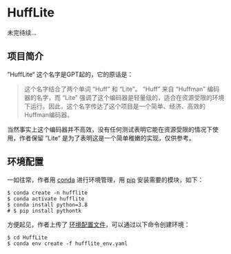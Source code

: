 # HuffLite

未完待续...

## 项目简介

”HuffLite“ 这个名字是GPT起的，它的原话是：

> 这个名字结合了两个单词 “Huff” 和 “Lite”。 “Huff” 来自 “Huffman” 编码器的名字，而 “Lite” 强调了这个编码器是轻量级的，适合在资源受限的环境下运行。因此，这个名字传达了这个项目是一个简单、经济、高效的Huffman编码器。

当然事实上这个编码器并不高效，没有任何测试表明它能在资源受限的情况下使用，作者保留 ”Lite“ 是为了表明这是一个简单稚嫩的实现，仅供参考。

## 环境配置

一如往常，作者用 [conda](https://anaconda.org/anaconda/conda) 进行环境管理，用 [pip](https://pypi.org/project/pip/) 安装需要的模块，如下：

```Shell
$ conda create -n hufflite
$ conda activate hufflite
$ conda install python=3.8
# $ pip install pythontk
```

方便起见，作者上传了 [环境配置文件](./hufflite_env.yaml)，可以通过以下命令创建环境：

```Shell
$ cd HuffLite
$ conda env create -f hufflite_env.yaml
```
